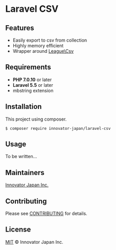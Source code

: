 # Laravel CSV

## Features
- Easily export to csv from collection
- Highly memory efficient
- Wrapper around [League\Csv](https://github.com/thephpleague/csv)

## Requirements
- **PHP 7.0.10** or later
- **Laravel 5.5** or later
- mbstring extension

## Installation
This project using composer.
```
$ composer require innovator-japan/laravel-csv
```

## Usage
To be written...

## Maintainers
[Innovator Japan Inc.](https://github.com/innovator-japan)

## Contributing
Please see [CONTRIBUTING](.github/CONTRIBUTING.md) for details.

## License
[MIT](LICENSE) © Innovator Japan Inc.

